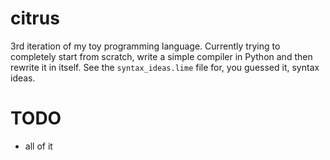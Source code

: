 # citrus

3rd iteration of my toy programming language. Currently trying to completely start from scratch, write a simple compiler in Python and then rewrite it in itself. See the `syntax_ideas.lime` file for, you guessed it, syntax ideas.

# TODO

- all of it
